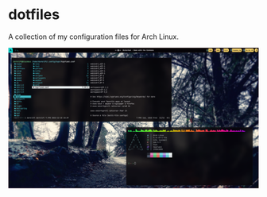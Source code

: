 # dotfiles
A collection of my configuration files for Arch Linux.

![Hyprland](screenshot/hyprland.png "hyprland")
